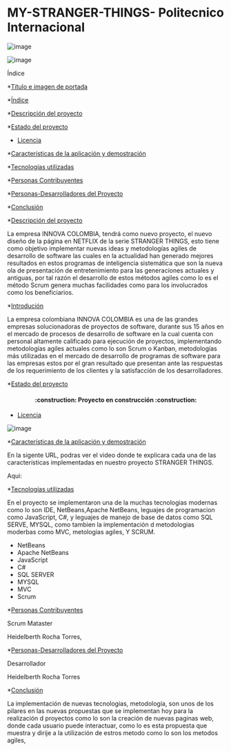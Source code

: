 # MY-STRANGER-THINGS- Politecnico Internacional 

 ![image](https://user-images.githubusercontent.com/112735999/191873810-c02df3f4-c937-4b1e-b143-f95acce28b09.png)
 
![image](https://user-images.githubusercontent.com/112735999/191872746-a5b02b02-a98d-4cc2-8233-703096268f14.png)

  
Índice

*[Título e imagen de portada](#Título-e-imagen-de-portada)

*[Índice](#índice)

*[Descripción del proyecto](#descripción-del-proyecto)

*[Estado del proyecto](#Estado-del-proyecto)

* [Licencia](#licencia)

*[Características de la aplicación y demostración](#Características-de-la-aplicación-y-demostración)

*[Tecnologías utilizadas](#tecnologías-utilizadas)

*[Personas Contribuyentes](#personas-contribuyentes)

*[Personas-Desarrolladores del Proyecto](#personas-desarrolladores)

*[Conclusión](#conclusión)




*[Descripción del proyecto](#descripción-del-proyecto)

La empresa INNOVA COLOMBIA, tendrá como nuevo proyecto, el nuevo diseño de la página en NETFLIX de la serie STRANGER THINGS, esto tiene como objetivo implementar nuevas ideas y metodologías agiles de desarrollo de software las cuales en la actualidad han generado mejores resultados en estos programas de inteligencia sistemática que son la nueva ola de presentación de entretenimiento para las generaciones actuales y antiguas, por tal razón el desarrollo de estos métodos agiles como lo es el método Scrum genera muchas facilidades como para los involucrados como los beneficiarios.


*[Introdución](#introducción)

La empresa colombiana INNOVA COLOMBIA es una de las grandes empresas solucionadoras de proyectos de software, durante sus 15 años en el mercado de procesos de desarrollo de software en la cual cuenta con personal altamente calificado para ejecución de proyectos, implementando metodologías agiles actuales como lo son Scrum o Kanban, metodologías más utilizadas en el mercado de desarrollo de programas de software para las empresas estos por el gran resultado que presentan ante las respuestas de los requerimiento de los clientes y la satisfacción de los desarrolladores.


*[Estado del proyecto](#Estado-del-proyecto)
 
<h4 align="center">
:construction: Proyecto en construcción :construction:
</h4>

* [Licencia](#licencia)

![image](https://user-images.githubusercontent.com/112735999/191873204-a43f0f6e-ef72-4f2c-bc9c-b315298a49e1.png)


*[Características de la aplicación y demostración](#Características-de-la-aplicación-y-demostración)

En la sigente URL, podras ver el video donde te explicara  cada una de las características implementadas en nuestro proyecto STRANGER THINGS.

Aqui:



*[Tecnologías utilizadas](#tecnologías-utilizadas)

En el proyecto se implementaron una de la muchas tecnologias modernas como lo son IDE,  NetBeans,Apache NetBeans, leguajes de programacion como JavaScript, C#, y leguajes de manejo de base de datos como SQL SERVE, MYSQL, como tambien la implementación d metodologias moderbas como MVC, metologias agiles, Y SCRUM.

* NetBeans
* Apache NetBeans
* JavaScript
* C#
* SQL SERVER
* MYSQL
* MVC
* Scrum


*[Personas Contribuyentes](#personas-contribuyentes)

Scrum Mataster

Heidelberth Rocha Torres, 

*[Personas-Desarrolladores del Proyecto](#personas-desarrolladores)

Desarrollador 

Heidelberth Rocha Torres

*[Conclusión](#conclusión)

La implementación de nuevas tecnologias, metodología, son unos de los pilares en las nuevas propuestas que se implementan hoy para la realización d proyectos como lo son la creación de nuevas paginas web, donde cada usuario puede 
interactuar, como lo es esta propuesta que muestra y dirije a la utilización de estros metodo como lo son los metodos agiles, 

